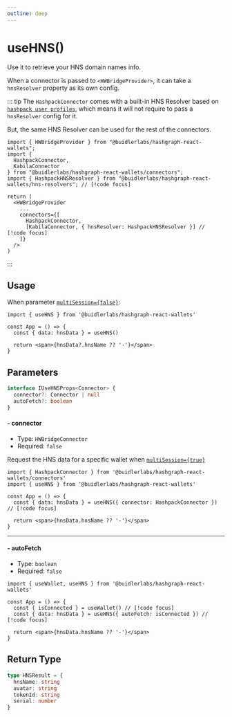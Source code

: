 ```yaml
---
outline: deep
---
```


# useHNS()

Use it to retrieve your HNS domain names info.

When a connector is passed to `<HWBridgeProvider>`, it can take a `hnsResolver` property as its own config.

::: tip
The `HashpackConnector` comes with a built-in HNS Resolver based on [`hashpack user profiles`](https://docs.hashpack.app/dapp-developers/user-profiles), which means it will not require to pass a `hnsResolver` config for it.

But, the same HNS Resolver can be used for the rest of the connectors.

```tsx
import { HWBridgeProvider } from "@buidlerlabs/hashgraph-react-wallets";
import {
  HashpackConnector,
  KabilaConnector
} from "@buidlerlabs/hashgraph-react-wallets/connectors";
import { HashpackHNSResolver } from "@buidlerlabs/hashgraph-react-wallets/hns-resolvers"; // [!code focus]

return (
  <HWBridgeProvider
    ...
    connectors={[
      HashpackConnector,
      [KabilaConnector, { hnsResolver: HashpackHNSResolver }] // [!code focus]
    ]}
  />
)
```

:::

## Usage

When parameter [`multiSession={false}`](/configuration.html#%F0%9F%94%80-multisession):

```tsx
import { useHNS } from '@buidlerlabs/hashgraph-react-wallets'

const App = () => {
  const { data: hnsData } = useHNS()

  return <span>{hnsData?.hnsName ?? '-'}</span>
}
```

## Parameters

```ts
interface IUseHNSProps<Connector> {
  connector?: Connector | null
  autoFetch?: boolean
}
```

#### - connector

- Type: `HWBridgeConnector`
- Required: `false`

Request the HNS data for a specific wallet when [`multiSession={true}`](/configuration.html#%F0%9F%94%80-multisession)

```tsx
import { HashpackConnector } from '@buidlerlabs/hashgraph-react-wallets/connectors'
import { useHNS } from '@buidlerlabs/hashgraph-react-wallets'

const App = () => {
  const { data: hnsData } = useHNS({ connector: HashpackConnector }) // [!code focus]

  return <span>{hnsData.hnsName ?? '-'}</span>
}
```

---

#### - autoFetch

- Type: `boolean`
- Required: `false`

```tsx
import { useWallet, useHNS } from '@buidlerlabs/hashgraph-react-wallets'

const App = () => {
  const { isConnected } = useWallet() // [!code focus]
  const { data: hnsData } = useHNS({ autoFetch: isConnected }) // [!code focus]

  return <span>{hnsData.hnsName ?? '-'}</span>
}
```

## Return Type

```ts
type HNSResult = {
  hnsName: string
  avatar: string
  tokenId: string
  serial: number
}
```
